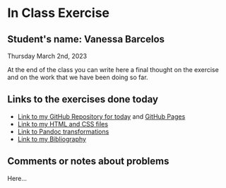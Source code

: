 # In Class Exercise
## Student's name: Vanessa Barcelos 

Thursday March 2nd, 2023 

At the end of the class you can write here a final thought on the exercise and on the work that we have been doing so far. 

## Links to the exercises done today 

- [Link to my GitHub Repository for today](https://vanessabcs.github.io/DHExercise/) and [GitHub Pages](https://vanessabcs.github.io/)
- [Link to my HTML and CSS files](https://vanessabcs.github.io/DHExercise/exercise2)
- [Link to Pandoc transformations]()
- [Link to my Bibliography]()

## Comments or notes about problems 

Here...

